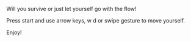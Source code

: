 Will you survive or just let yourself go with the flow!

Press start and use arrow keys, w d or swipe gesture to move yourself.

Enjoy!